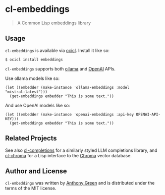 # cl-embeddings
> A Common Lisp embeddings library

Usage
------

`cl-embeddings` is available via [ocicl](https://github.com/ocicl/ocicl).  Install it like so:
```
$ ocicl install embeddings
```

`cl-embeddings` supports both [ollama](https://ollama.com/) and [OpenAI](https://openai.com/blog/openai-api) APIs.

Use ollama models like so:
```
(let ((embedder (make-instance 'ollama-embeddings :model "mistral:latest")))
  (get-embeddings embedder "This is some text."))
```

And use OpenAI models like so:
```
(let ((embedder (make-instance 'openai-embeddings :api-key OPENAI-API-KEY)))
  (get-embeddings embedder "This is some text."))
```

Related Projects
-----------------

See also [cl-completions](https://github.com/atgreen/cl-completions)
for a similarly styled LLM completions library, and
[cl-chroma](https://github.com/atgreen/cl-chroma) for a Lisp interface
to the [Chroma](https://www.trychroma.com/) vector database.

Author and License
-------------------

``cl-embeddings`` was written by [Anthony
Green](https://github.com/atgreen) and is distributed under the terms
of the MIT license.
